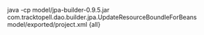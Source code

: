 java -cp model/jpa-builder-0.9.5.jar com.tracktopell.dao.builder.jpa.UpdateResourceBoundleForBeans model/exported/project.xml {all}
